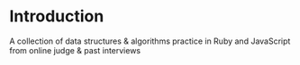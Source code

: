 # Introduction

A collection of data structures & algorithms practice in Ruby and JavaScript from online judge & past interviews
